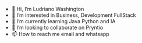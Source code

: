 - 👋 Hi, I’m Ludriano Washington
- 👀 I’m interested in Business, Development FullStack
- 🌱 I’m currently learning Java Python and IA
- 💞️ I’m looking to collaborate on Pryntio
- 📫 How to reach me email and whatsapp 
<!---
ludrianow/ludrianow is a ✨ special ✨ repository because its `README.md` (this file) appears on your GitHub profile.
You can click the Preview link to take a look at your changes.
--->
